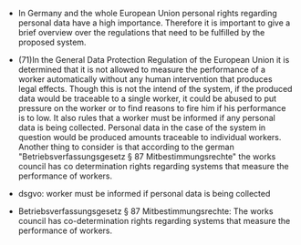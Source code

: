 - In Germany and the whole European Union personal rights regarding personal data have a high importance. Therefore it is important to give a brief overview over the regulations that need to be fulfilled by the proposed system. 
- (71)In the General Data Protection Regulation of the European Union it is determined that it is not allowed to measure the performance of a worker automatically without any human intervention that produces legal effects. Though this is not the intend of the system, if the produced data would be traceable to a single worker, it could be abused to put pressure on the worker or to find reasons to fire him if his performance is to low. It also rules that a worker must be informed if any personal data is being collected. Personal data in the case of the system in question would be produced amounts traceable to individual workers.
  Another thing to consider is that according to the german "Betriebsverfassungsgesetz § 87 Mitbestimmungsrechte" the works council has co determination rights regarding systems that measure the performance of workers.


- dsgvo: worker must be informed if personal data is being collected
- Betriebsverfassungsgesetz  § 87 Mitbestimmungsrechte: The works council has co-determination rights regarding systems that measure the performance of workers.